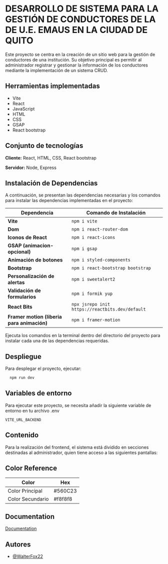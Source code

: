 
# DESARROLLO DE SISTEMA PARA LA GESTIÓN DE CONDUCTORES DE LA DE U.E. EMAUS EN LA CIUDAD DE QUITO

Este proyecto se centra en la creación de un sitio web para la gestión de conductores de una institución. Su objetivo principal es permitir al administrador registrar y gestionar la información de los conductores mediante la implementación de un sistema CRUD.


## Herramientas implementadas

- Vite
- React
- JavaScript
- HTML
- CSS
- GSAP
- React bootstrap



## Conjunto de tecnologías

**Cliente:** React, HTML, CSS, React bootstrap

**Servidor:** Node, Express


## Instalación de Dependencias

A continuación, se presentan las dependencias necesarias y los comandos para instalar las dependencias implementadas en el proyecto:

| Dependencia       | Comando de Instalación                           |
|------------------|-----------------------------------------------|
| **Vite**      | `npm i vite` |
| **Dom**      | `npm i react-router-dom` |
| **Iconos de React**        | `npm i react-icons`                           |
| **GSAP (animacion- opcional)**      | `npm i gsap`                         |
| **Animación de botones**      | `npm i styled-components`                        |
| **Bootstrap**    | `npm i react-bootstrap bootstrap`                       |
| **Personalización de alertas**    | `npm i sweetalert2`                       |
| **Validación de formularios**    | `npm i formik yup`                       |
| **React Bits**    | `npx jsrepo init https://reactbits.dev/default`                       |
| **Framer motion (liberia para animación)**    | `npm i framer-motion`                       |

Ejecuta los comandos en la terminal dentro del directorio del proyecto para instalar cada una de las dependencias requeridas.
## Despliegue

Para desplegar el proyecto, ejecutar:

```bash
  npm run dev
```


## Variables de entorno

Para ejecutar este proyecto, se necesita añadir la siguiente variable de entorno en tu archivo .env


`VITE_URL_BACKEND`

## Contenido

Para la realización del frontend, el sistema está dividido en secciones destinadas al administrador, quien tiene acceso a las siguientes pantallas:

## Color Reference

| Color             | Hex                                                                |
| ----------------- | ------------------------------------------------------------------ |
| Color Principal | #560C23 |
| Color Secundario |  #f8f8f8 |



## Documentation

[Documentation](https://linktodocumentation)


## Autores

- [@WalterFox22](https://github.com/WalterFox22)

